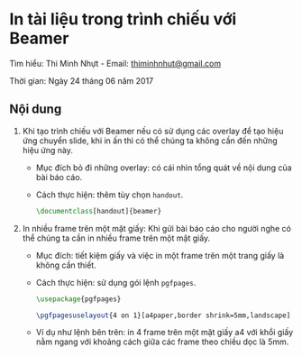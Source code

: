 # In tài liệu trong trình chiếu với Beamer

Tìm hiểu: Thi Minh Nhựt - Email: thiminhnhut@gmail.com

Thời gian: Ngày 24 tháng 06 năm 2017

## Nội dung

1. Khi tạo trình chiếu với Beamer nếu có sử dụng các overlay để tạo
   hiệu ứng chuyển slide, khi in ấn thì có thể chúng ta không cần đến những
   hiệu ứng này.

   - Mục đích bỏ đi những overlay: có cái nhìn tổng quát về nội dung của
     bài báo cáo.

   - Cách thực hiện: thêm tùy chọn `handout`.

     ```latex
     \documentclass[handout]{beamer}
     ```

1. In nhiều frame trên một mặt giấy: Khi gửi bài báo cáo cho người nghe
   có thể chúng ta cần in nhiều frame trên một mặt giấy.

   - Mục đích: tiết kiệm giấy và việc in một frame trên một trang giấy
     là không cần thiết.

   - Cách thực hiện: sử dụng gói lệnh `pgfpages`.

     ```latex
     \usepackage{pgfpages}

     \pgfpagesuselayout{4 on 1}[a4paper,border shrink=5mm,landscape]
     ```

   - Ví dụ như lệnh bên trên: in 4 frame trên một mặt giấy a4 với khổi
     giấy nằm ngang với khoảng cách giữa các frame theo chiều dọc là 5mm.
